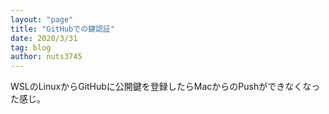 ```yaml
---
layout: "page"
title: "GitHubでの鍵認証"
date: 2020/3/31
tag: blog
author: nuts3745
---
```


WSLのLinuxからGitHubに公開鍵を登録したらMacからのPushができなくなった感じ。
